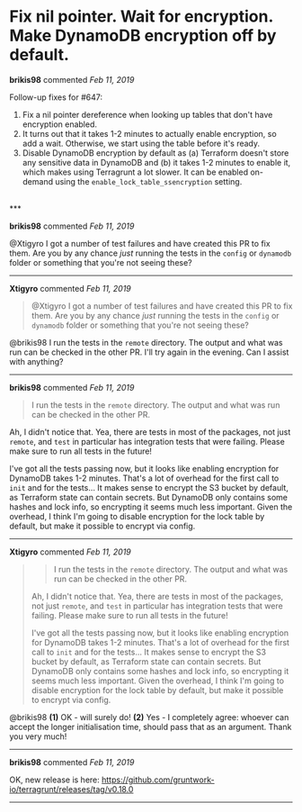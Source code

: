 # Fix nil pointer. Wait for encryption. Make DynamoDB encryption off by default.

**brikis98** commented *Feb 11, 2019*

Follow-up fixes for #647:

1. Fix a nil pointer dereference when looking up tables that don't have encryption enabled.
1. It turns out that it takes 1-2 minutes to actually enable encryption, so add a wait. Otherwise, we start using the table before it's ready.
1. Disable DynamoDB encryption by default as (a) Terraform doesn't store any sensitive data in DynamoDB and (b) it takes 1-2 minutes to enable it, which makes using Terragrunt a lot slower. It can be enabled on-demand using the `enable_lock_table_ssencryption` setting.
<br />
***


**brikis98** commented *Feb 11, 2019*

@Xtigyro I got a number of test failures and have created this PR to fix them. Are you by any chance _just_ running the tests in the `config` or `dynamodb` folder or something that you're not seeing these?
***

**Xtigyro** commented *Feb 11, 2019*

> 
> 
> @Xtigyro I got a number of test failures and have created this PR to fix them. Are you by any chance _just_ running the tests in the `config` or `dynamodb` folder or something that you're not seeing these?

@brikis98 I run the tests in the `remote` directory. The output and what was run can be checked in the other PR. I'll try again in the evening. Can I assist with anything?
***

**brikis98** commented *Feb 11, 2019*

> I run the tests in the `remote` directory. The output and what was run can be checked in the other PR.

Ah, I didn't notice that. Yea, there are tests in most of the packages, not just `remote`, and `test` in particular has integration tests that were failing. Please make sure to run all tests in the future!

I've got all the tests passing now, but it looks like enabling encryption for DynamoDB takes 1-2 minutes. That's a lot of overhead for the first call to `init` and for the tests... It makes sense to encrypt the S3 bucket by default, as Terraform state can contain secrets. But DynamoDB only contains some hashes and lock info, so encrypting it seems much less important. Given the overhead, I think I'm going to disable encryption for the lock table by default, but make it possible to encrypt via config.
***

**Xtigyro** commented *Feb 11, 2019*

> 
> 
> > I run the tests in the `remote` directory. The output and what was run can be checked in the other PR.
> 
> Ah, I didn't notice that. Yea, there are tests in most of the packages, not just `remote`, and `test` in particular has integration tests that were failing. Please make sure to run all tests in the future!
> 
> I've got all the tests passing now, but it looks like enabling encryption for DynamoDB takes 1-2 minutes. That's a lot of overhead for the first call to `init` and for the tests... It makes sense to encrypt the S3 bucket by default, as Terraform state can contain secrets. But DynamoDB only contains some hashes and lock info, so encrypting it seems much less important. Given the overhead, I think I'm going to disable encryption for the lock table by default, but make it possible to encrypt via config.

@brikis98 **(1)** OK - will surely do! **(2)** Yes - I completely agree: whoever can accept the longer initialisation time, should pass that as an argument. Thank you very much!
***

**brikis98** commented *Feb 11, 2019*

OK, new release is here: https://github.com/gruntwork-io/terragrunt/releases/tag/v0.18.0
***

